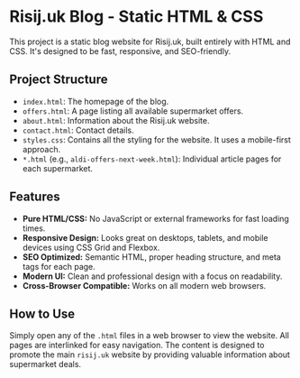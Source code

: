 # Risij.uk Blog - Static HTML & CSS

This project is a static blog website for Risij.uk, built entirely with HTML and CSS. It's designed to be fast, responsive, and SEO-friendly.

## Project Structure

- `index.html`: The homepage of the blog.
- `offers.html`: A page listing all available supermarket offers.
- `about.html`: Information about the Risij.uk website.
- `contact.html`: Contact details.
- `styles.css`: Contains all the styling for the website. It uses a mobile-first approach.
- `*.html` (e.g., `aldi-offers-next-week.html`): Individual article pages for each supermarket.

## Features

- **Pure HTML/CSS:** No JavaScript or external frameworks for fast loading times.
- **Responsive Design:** Looks great on desktops, tablets, and mobile devices using CSS Grid and Flexbox.
- **SEO Optimized:** Semantic HTML, proper heading structure, and meta tags for each page.
- **Modern UI:** Clean and professional design with a focus on readability.
- **Cross-Browser Compatible:** Works on all modern web browsers.

## How to Use

Simply open any of the `.html` files in a web browser to view the website. All pages are interlinked for easy navigation. The content is designed to promote the main `risij.uk` website by providing valuable information about supermarket deals.
